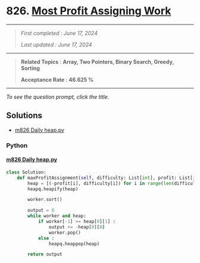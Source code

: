# 826. [Most Profit Assigning Work](<https://leetcode.com/problems/most-profit-assigning-work>)

------

> *First completed : June 17, 2024*
>
> *Last updated : June 17, 2024*


------

> **Related Topics** : **Array, Two Pointers, Binary Search, Greedy, Sorting**
>
> **Acceptance Rate** : **46.625 %**


------

*To see the question prompt, click the title.*

## Solutions

- [m826 Daily heap.py](<../my-submissions/m826 Daily heap.py>)
### Python
#### [m826 Daily heap.py](<../my-submissions/m826 Daily heap.py>)
```Python
class Solution:
    def maxProfitAssignment(self, difficulty: List[int], profit: List[int], worker: List[int]) -> int:
        heap = [(-profit[i], difficulty[i]) for i in range(len(difficulty))]
        heapq.heapify(heap)

        worker.sort()

        output = 0
        while worker and heap:
            if worker[-1] >= heap[0][1] :
                output += -heap[0][0]
                worker.pop()
            else :
                heapq.heappop(heap)

        return output
```

